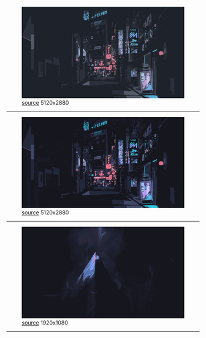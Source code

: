 
<figure>
    <a href="a_street_with_signs_and_lights.png"><img alt="a_street_with_signs_and_lights.png" src="a_street_with_signs_and_lights.png"></a>
    <figcaption>
        <a href="https://github.com/dharmx/walls/blob/main/spam/a_street_with_signs_and_lights.png">source</a>
        5120x2880
    </figcaption>
</figure>
<hr>
            
<figure>
    <a href="a_street_with_signs_and_lights_01.png"><img alt="a_street_with_signs_and_lights_01.png" src="a_street_with_signs_and_lights_01.png"></a>
    <figcaption>
        <a href="https://github.com/dharmx/walls/blob/main/spam/a_street_with_signs_and_lights_01.png">source</a>
        5120x2880
    </figcaption>
</figure>
<hr>
            
<figure>
    <a href="a_triangle_shaped_object_with_a_blue_and_white_light.png"><img alt="a_triangle_shaped_object_with_a_blue_and_white_light.png" src="a_triangle_shaped_object_with_a_blue_and_white_light.png"></a>
    <figcaption>
        <a href="https://github.com/dharmx/walls/blob/main/spam/a_triangle_shaped_object_with_a_blue_and_white_light.png">source</a>
        1920x1080
    </figcaption>
</figure>
<hr>
            